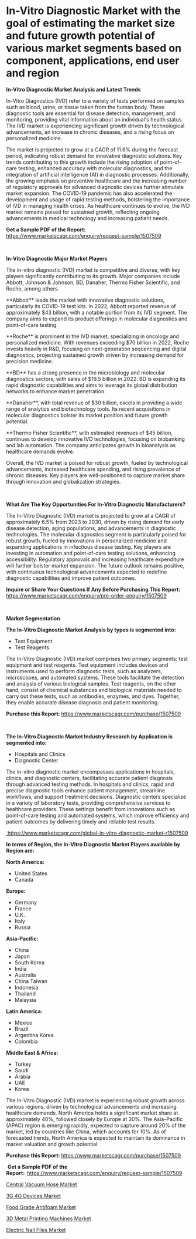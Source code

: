<p><h1>In-Vitro Diagnostic Market with the goal of estimating the market size and future growth potential of various market segments based on component, applications, end user and region</h1></p><p><strong>In-Vitro Diagnostic Market Analysis and Latest Trends</strong></p>
<p><p>In-Vitro Diagnostics (IVD) refer to a variety of tests performed on samples such as blood, urine, or tissue taken from the human body. These diagnostic tools are essential for disease detection, management, and monitoring, providing vital information about an individual's health status. The IVD market is experiencing significant growth driven by technological advancements, an increase in chronic diseases, and a rising focus on personalized medicine.</p><p>The market is projected to grow at a CAGR of 11.6% during the forecast period, indicating robust demand for innovative diagnostic solutions. Key trends contributing to this growth include the rising adoption of point-of-care testing, enhanced accuracy with molecular diagnostics, and the integration of artificial intelligence (AI) in diagnostic processes. Additionally, the growing emphasis on preventive healthcare and the increasing number of regulatory approvals for advanced diagnostic devices further stimulate market expansion. The COVID-19 pandemic has also accelerated the development and usage of rapid testing methods, bolstering the importance of IVD in managing health crises. As healthcare continues to evolve, the IVD market remains poised for sustained growth, reflecting ongoing advancements in medical technology and increasing patient needs.</p></p>
<p><strong>Get a Sample PDF of the Report:&nbsp;</strong> <a href="https://www.marketscagr.com/enquiry/request-sample/1507509">https://www.marketscagr.com/enquiry/request-sample/1507509</a></p>
<p>&nbsp;</p>
<p><strong>In-Vitro Diagnostic Major Market Players</strong></p>
<p><p>The in-vitro diagnostic (IVD) market is competitive and diverse, with key players significantly contributing to its growth. Major companies include Abbott, Johnson & Johnson, BD, Danaher, Thermo Fisher Scientific, and Roche, among others.</p><p>**Abbott** leads the market with innovative diagnostic solutions, particularly its COVID-19 test kits. In 2022, Abbott reported revenue of approximately $43 billion, with a notable portion from its IVD segment. The company aims to expand its product offerings in molecular diagnostics and point-of-care testing.</p><p>**Roche** is prominent in the IVD market, specializing in oncology and personalized medicine. With revenues exceeding $70 billion in 2022, Roche invests heavily in R&D, focusing on next-generation sequencing and digital diagnostics, projecting sustained growth driven by increasing demand for precision medicine.</p><p>**BD** has a strong presence in the microbiology and molecular diagnostics sectors, with sales of $19.5 billion in 2022. BD is expanding its rapid diagnostic capabilities and aims to leverage its global distribution networks to enhance market penetration.</p><p>**Danaher**, with total revenue of $30 billion, excels in providing a wide range of analytics and biotechnology tools. Its recent acquisitions in molecular diagnostics bolster its market position and future growth potential.</p><p>**Thermo Fisher Scientific**, with estimated revenues of $45 billion, continues to develop innovative IVD technologies, focusing on biobanking and lab automation. The company anticipates growth in bioanalysis as healthcare demands evolve.</p><p>Overall, the IVD market is poised for robust growth, fueled by technological advancements, increased healthcare spending, and rising prevalence of chronic diseases. Key players are well-positioned to capture market share through innovation and globalization strategies.</p></p>
<p>&nbsp;</p>
<p><strong>What Are The Key Opportunities For In-Vitro Diagnostic Manufacturers?</strong></p>
<p><p>The In-Vitro Diagnostic (IVD) market is projected to grow at a CAGR of approximately 6.5% from 2023 to 2030, driven by rising demand for early disease detection, aging populations, and advancements in diagnostic technologies. The molecular diagnostics segment is particularly poised for robust growth, fueled by innovations in personalized medicine and expanding applications in infectious disease testing. Key players are investing in automation and point-of-care testing solutions, enhancing accessibility. Regulatory approvals and increasing healthcare expenditure will further bolster market expansion. The future outlook remains positive, with continuous technological advancements expected to redefine diagnostic capabilities and improve patient outcomes.</p></p>
<p><strong>Inquire or Share Your Questions If Any Before Purchasing This Report:</strong> <a href="https://www.marketscagr.com/enquiry/pre-order-enquiry/1507509">https://www.marketscagr.com/enquiry/pre-order-enquiry/1507509</a></p>
<p>&nbsp;</p>
<p><strong>Market Segmentation</strong></p>
<p><strong>The In-Vitro Diagnostic Market Analysis by types is segmented into:</strong></p>
<p><ul><li>Test Equipment</li><li>Test Reagents</li></ul></p>
<p><p>The In-Vitro Diagnostic (IVD) market comprises two primary segments: test equipment and test reagents. Test equipment includes devices and instruments used to perform diagnostic tests, such as analyzers, microscopes, and automated systems. These tools facilitate the detection and analysis of various biological samples. Test reagents, on the other hand, consist of chemical substances and biological materials needed to carry out these tests, such as antibodies, enzymes, and dyes. Together, they enable accurate disease diagnosis and patient monitoring.</p></p>
<p><strong>Purchase this Report:&nbsp;</strong><a href="https://www.marketscagr.com/purchase/1507509">https://www.marketscagr.com/purchase/1507509</a></p>
<p>&nbsp;</p>
<p><strong>The In-Vitro Diagnostic Market Industry Research by Application is segmented into:</strong></p>
<p><ul><li>Hospitals and Clinics</li><li>Diagnostic Center</li></ul></p>
<p><p>The in-vitro diagnostic market encompasses applications in hospitals, clinics, and diagnostic centers, facilitating accurate patient diagnosis through advanced testing methods. In hospitals and clinics, rapid and precise diagnostic tools enhance patient management, streamline workflows, and support treatment decisions. Diagnostic centers specialize in a variety of laboratory tests, providing comprehensive services to healthcare providers. These settings benefit from innovations such as point-of-care testing and automated systems, which improve efficiency and patient outcomes by delivering timely and reliable test results.</p></p>
<p><a href="https://www.marketscagr.com/global-in-vitro-diagnostic-market-r1507509">&nbsp;https://www.marketscagr.com/global-in-vitro-diagnostic-market-r1507509</a></p>
<p><strong>In terms of Region, the In-Vitro Diagnostic Market Players available by Region are:</strong></p>
<p>
    <p> <strong> North America: </strong>
        <ul>
            <li>United States</li>
            <li>Canada</li>
        </ul>
        </p> 
    <p> <strong> Europe: </strong>
        <ul>
            <li>Germany</li>
            <li>France</li>
            <li>U.K.</li>
            <li>Italy</li>
            <li>Russia</li>
        </ul>
        </p> 
    <p> <strong> Asia-Pacific: </strong>
        <ul>
            <li>China</li>
            <li>Japan</li>
            <li>South Korea</li>
            <li>India</li>
            <li>Australia</li>
            <li>China Taiwan</li>
            <li>Indonesia</li>
            <li>Thailand</li>
            <li>Malaysia</li>
        </ul>
        </p> 
    <p> <strong> Latin America: </strong>
        <ul>
            <li>Mexico</li>
            <li>Brazil</li>
            <li>Argentina Korea</li>
            <li>Colombia</li>
        </ul>
        </p> 
    <p> <strong> Middle East & Africa: </strong>
        <ul>
            <li>Turkey</li>
            <li>Saudi</li>
            <li>Arabia</li>
            <li>UAE</li>
            <li>Korea</li>
        </ul>
    </p>
    </p>
<p><p>The In-Vitro Diagnostic (IVD) market is experiencing robust growth across various regions, driven by technological advancements and increasing healthcare demands. North America holds a significant market share at approximately 40%, followed closely by Europe at 30%. The Asia-Pacific (APAC) region is emerging rapidly, expected to capture around 20% of the market, led by countries like China, which accounts for 10%. As of forecasted trends, North America is expected to maintain its dominance in market valuation and growth potential.</p></p>
<p><strong>Purchase this Report: </strong><a href="https://www.marketscagr.com/purchase/1507509">https://www.marketscagr.com/purchase/1507509</a></p>
<p>&nbsp;<strong>Get a Sample PDF of the Report:&nbsp;&nbsp;</strong><a href="https://www.marketscagr.com/enquiry/request-sample/1507509">https://www.marketscagr.com/enquiry/request-sample/1507509</a></p>
<p><strong></strong></p>
<p><p><a href="https://issuu.com/reportprime-2/docs/central-vacuum-hose-market-size-203_603949e984bf92">Central Vacuum Hose Market</a></p><p><a href="https://www.linkedin.com/pulse/3g-4g-devices-market-trends-analysis-opportunities-challenges-2kfye?trackingId=%2Bswi7RpDS5mj5xPILV1Vag%3D%3D">3G 4G Devices Market</a></p><p><a href="https://medium.com/@gfhr5gh/food-grade-antifoam-market-size-growth-trends-statistics-forecasts-2024-2031-7e250c9143fd">Food Grade Antifoam Market</a></p><p><a href="https://www.linkedin.com/pulse/charting-future-comprehensive-analysis-global-3d-metal-printing-iffbe?trackingId=hg4VnxX3T7O1CGq2G%2F2gWA%3D%3D">3D Metal Printing Machines Market</a></p><p><a href="https://issuu.com/reportprime-2/docs/electric-nail-files-market-size-203_a826042d12b4b4">Electric Nail Files Market</a></p></p>